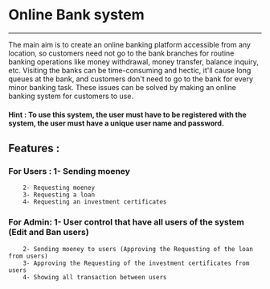 # Online Bank system 
-------------------
The main aim is to create an online banking platform accessible from any location, so customers need not go to the bank branches for routine banking operations like money withdrawal, money transfer, balance inquiry, etc. Visiting the banks can be time-consuming and hectic, it'll cause long queues at the bank, and customers don't need to go to the bank for every minor banking task. These issues can be solved by making an online banking system for customers to use. 

#### Hint : To use this system, the user must have to be registered with the system, the user must have a unique user name and password.

## Features : 
### For Users : 1- Sending moeney
	    2- Requesting moeney
	    3- Requesting a loan 
	    4- Requesting an investment certificates

### For Admin:  1- User control that have all users of the system (Edit and Ban users)
	    2- Sending moeney to users (Approving the Requesting of the loan from users)
	    3- Approving the Requesting of the investment certificates from users
	    4- Showing all transaction between users


